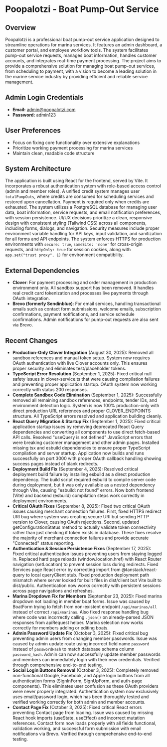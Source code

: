 # Poopalotzi - Boat Pump-Out Service

## Overview
Poopalotzi is a professional boat pump-out service application designed to streamline operations for marina services. It features an admin dashboard, a customer portal, and employee workflow tools. The system facilitates pump-out service requests, manages boat information, handles customer accounts, and integrates real-time payment processing. The project aims to provide a comprehensive solution for managing boat pump-out services, from scheduling to payment, with a vision to become a leading solution in the marine service industry by providing efficient and reliable service management.

## Admin Login Credentials
- **Email:** admin@poopalotzi.com
- **Password:** admin123

## User Preferences
- Focus on fixing core functionality over extensive explanations
- Prioritize working payment processing for marina services
- Maintain clean, readable code structure

## System Architecture
The application is built using React for the frontend, served by Vite. It incorporates a robust authentication system with role-based access control (admin and member roles). A unified credit system manages user `totalPumpOuts`, where credits are consumed for scheduling services and restored upon cancellation. Payment is required only when credits are exhausted. The system utilizes a PostgreSQL database for managing user data, boat information, service requests, and email notification preferences, with session persistence. UI/UX decisions prioritize a clean, responsive design with consistent styling (Tailwind CSS) across all components, including forms, dialogs, and navigation. Security measures include proper environment variable handling for API keys, input validation, and sanitization for all forms and API endpoints. The system enforces HTTPS for production environments with `secure: true`, `sameSite: 'none'` for cross-origin requests, and `httpOnly: true` for session cookies, along with `app.set("trust proxy", 1)` for environment compatibility.

## External Dependencies
- **Clover**: For payment processing and order management in production environment only. All sandbox support has been removed. It handles real credit card tokenization and processes live payments through OAuth integration.
- **Brevo (formerly Sendinblue)**: For email services, handling transactional emails such as contact form submissions, welcome emails, subscription confirmations, payment notifications, and service schedule confirmations. Admin notifications for pump-out requests are also sent via Brevo.

## Recent Changes
- **Production-Only Clover Integration** (August 30, 2025): Removed all sandbox references and manual token setup. System now requires OAuth authentication with live Clover accounts only. This ensures proper security and eliminates test/placeholder tokens.
- **TypeScript Error Resolution** (September 1, 2025): Fixed critical null safety issues in clover-service.ts that were causing compilation failures and preventing proper application startup. OAuth system now working correctly with status 200 responses.
- **Complete Sandbox Code Elimination** (September 1, 2025): Successfully removed all remaining sandbox references, endpoints, tender IDs, and environment detection logic. System is now 100% production-only with direct production URL references and proper CLOVER_ENDPOINTS structure. All TypeScript errors resolved and application building cleanly.
- **React Query Migration & Startup Fix** (September 1, 2025): Fixed critical application startup issues by removing deprecated React Query dependencies and converting all components to use direct fetch-based API calls. Resolved "useQuery is not defined" JavaScript errors that were breaking customer management and other admin pages. Installed missing tsx and esbuild dependencies to ensure proper TypeScript compilation and server startup. Application now builds and runs successfully on port 3000 with proper OAuth callback handling showing success pages instead of blank redirects.
- **Deployment Build Fix** (September 4, 2025): Resolved critical deployment build failure by installing esbuild as a direct production dependency. The build script required esbuild to compile server code during deployment, but it was only available as a nested dependency through Vite, causing "esbuild: not found" errors. Now both frontend (Vite) and backend (esbuild) compilation steps work correctly in deployment environments.
- **Critical OAuth Fixes** (September 8, 2025): Fixed two critical OAuth issues causing merchant connection failures. First, fixed HTTPS redirect URI bug where system was creating secure URI but sending HTTP version to Clover, causing OAuth rejections. Second, updated getConfigurationStatus method to actually validate token connectivity rather than just checking if token exists in database. These fixes resolve the majority of merchant connection failures and provide accurate "Connected" status reporting.
- **Authentication & Session Persistence Fixes** (September 17, 2025): Fixed critical authentication issues preventing users from staying logged in. Replaced hard page reloads (window.location.href) with React Router navigation (setLocation) to prevent session loss during redirects. Fixed Services page React error by correcting import from @tanstack/react-query to local queryClient stub. Fixed production deployment path mismatch where server looked for built files in dist/client but Vite built to dist/public. Authentication now works correctly with persistent sessions across page navigations and refreshes.
- **Marina Dropdown Fix for Members** (September 23, 2025): Fixed marina dropdown not loading in member boat forms. Issue was caused by BoatForm trying to fetch from non-existent endpoint `/api/marinas/all` instead of correct `/api/marinas`. Also fixed response handling bug where code was incorrectly calling `.json()` on already-parsed JSON responses from apiRequest helper. Marina selection now works correctly for members adding or editing boats.
- **Admin Password Update Fix** (October 3, 2025): Fixed critical bug preventing admin users from changing member passwords. Issue was caused by admin update route using incorrect field name `password` instead of `passwordHash` to match database schema column `password_hash`. Admin can now successfully update member passwords and members can immediately login with their new credentials. Verified through comprehensive end-to-end testing.
- **Social Login Buttons Removal** (October 3, 2025): Completely removed non-functional Google, Facebook, and Apple login buttons from all authentication forms (SignInForm, SignUpForm, and auth-page components). This eliminates user confusion as these OAuth providers were never properly integrated. Authentication system now exclusively uses email/password login, which has been thoroughly tested and verified working correctly for both admin and member accounts.
- **Contact Page Fix** (October 3, 2025): Fixed critical React errors preventing Contact page from loading. Issue was caused by missing React hook imports (useState, useEffect) and incorrect mutation references. Contact form now loads properly with all fields functional, validation working, and successful form submission with email notifications via Brevo. Verified through comprehensive end-to-end testing.